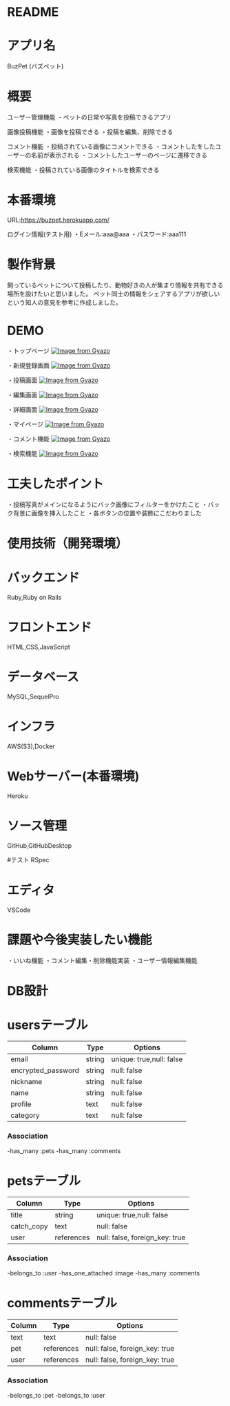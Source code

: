 # README
# アプリ名
 BuzPet  (バズペット)


# 概要
ユーザー管理機能
・ペットの日常や写真を投稿できるアプリ


画像投稿機能
・画像を投稿できる
・投稿を編集、削除できる

コメント機能
・投稿されている画像にコメントできる
・コメントしたをしたユーザーの名前が表示される
・コメントしたユーザーのページに遷移できる

検索機能
・投稿されている画像のタイトルを検索できる

# 本番環境
URL:https://buzpet.herokuapp.com/

ログイン情報(テスト用)
・Eメール:aaa@aaa
・パスワード:aaa111


# 製作背景
飼っているペットについて投稿したり、動物好きの人が集まり情報を共有できる場所を設けたいと思いました。
ペット同士の情報をシェアするアプリが欲しいという知人の意見を参考に作成しました。

# DEMO
・トップページ
[![Image from Gyazo](https://i.gyazo.com/d893da59eef37637f2ad9639087d3569.gif)](https://gyazo.com/d893da59eef37637f2ad9639087d3569)



・新規登録画面
[![Image from Gyazo](https://i.gyazo.com/cb7946151ec021701452ec84fc9fe41e.gif)](https://gyazo.com/cb7946151ec021701452ec84fc9fe41e)

・投稿画面
[![Image from Gyazo](https://i.gyazo.com/6be1b55a5a278c21eb2552724eb52b22.gif)](https://gyazo.com/6be1b55a5a278c21eb2552724eb52b22)


・編集画面
[![Image from Gyazo](https://i.gyazo.com/fbbfb7b801bab8da7a67e1568e7edf4e.gif)](https://gyazo.com/fbbfb7b801bab8da7a67e1568e7edf4e)


・詳細画面
[![Image from Gyazo](https://i.gyazo.com/39c9a2a7608dd2b02feec5fd389d349c.gif)](https://gyazo.com/39c9a2a7608dd2b02feec5fd389d349c)

・マイページ
[![Image from Gyazo](https://i.gyazo.com/bce19e84a3f34a8f82732d5e2e20860c.gif)](https://gyazo.com/bce19e84a3f34a8f82732d5e2e20860c)

・コメント機能
[![Image from Gyazo](https://i.gyazo.com/878cc104dff89d1d0636d2d936d95e7b.gif)](https://gyazo.com/878cc104dff89d1d0636d2d936d95e7b)


・検索機能
[![Image from Gyazo](https://i.gyazo.com/bb1c3bf2c857878ee222c77f75a9fbc8.gif)](https://gyazo.com/bb1c3bf2c857878ee222c77f75a9fbc8)


# 工夫したポイント

・投稿写真がメインになるようにバック画像にフィルターをかけたこと
・バック背景に画像を挿入したこと
・各ボタンの位置や装飾にこだわりました

# 使用技術（開発環境）
# バックエンド
Ruby,Ruby on Rails

# フロントエンド
HTML,CSS,JavaScript

# データベース
MySQL,SequelPro

# インフラ
AWS(S3),Docker

# Webサーバー(本番環境)
Heroku



# ソース管理
GitHub,GitHubDesktop

#テスト
RSpec

# エディタ
VSCode

# 課題や今後実装したい機能
・いいね機能
・コメント編集・削除機能実装
・ユーザー情報編集機能



# DB設計  

# usersテーブル

| Column             | Type   | Options                   |
|-----------------   | ------ | ------------------------- |
| email              | string | unique: true,null: false  |
| encrypted_password | string | null: false               |
| nickname           | string | null: false               |
| name               | string | null: false               |
| profile            | text   | null: false               |
| category           | text   | null: false               |

### Association
-has_many :pets
-has_many :comments


# petsテーブル

| Column             | Type       | Options                        |
|-----------------   | ---------- | ------------------------------ |
| title              | string     | unique: true,null: false       |
| catch_copy         | text       | null: false                    |
| user               | references | null: false, foreign_key: true |

### Association
-belongs_to :user
-has_one_attached :image
-has_many :comments


# commentsテーブル
| Column             | Type       | Options                        |
|-----------------   | ---------- | ------------------------------ |
| text               | text       | null: false                    |
| pet                | references | null: false, foreign_key: true |                    |
| user               | references | null: false, foreign_key: true |

### Association
-belongs_to :pet
-belongs_to :user


